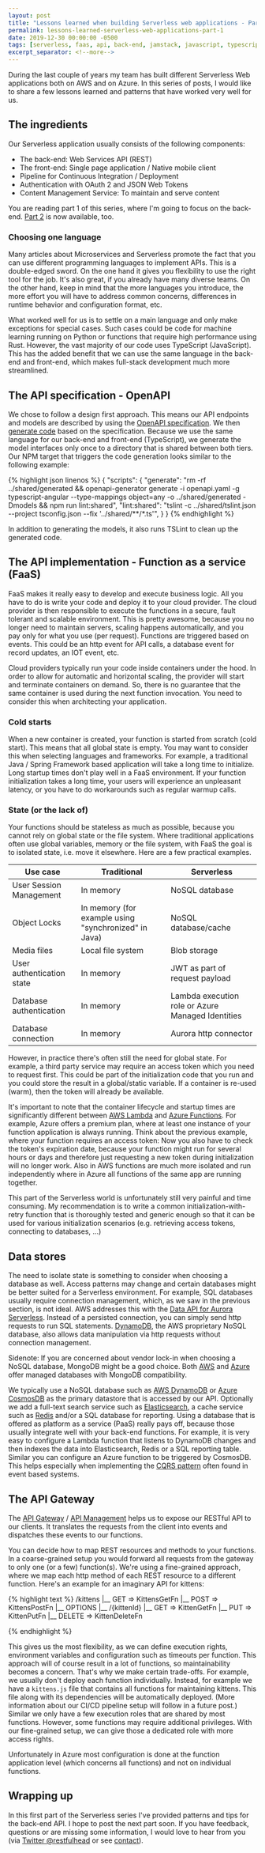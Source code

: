 ```yaml
---
layout: post
title: "Lessons learned when building Serverless web applications - Part 1"
permalink: lessons-learned-serverless-web-applications-part-1
date: 2019-12-30 00:00:00 -0500
tags: [serverless, faas, api, back-end, jamstack, javascript, typescript, nodejs, nosql]
excerpt_separator: <!--more-->
---
```

During the last couple of years my team has built different Serverless Web applications both on AWS and on Azure. In this series of posts, I would like to share a few lessons learned and patterns that have worked very well for us.
<!--more-->

## The ingredients

Our Serverless application usually consists of the following components:

- The back-end: Web Services API (REST)
- The front-end: Single page application / Native mobile client
- Pipeline for Continuous Integration / Deployment
- Authentication with OAuth 2 and JSON Web Tokens
- Content Management Service: To maintain and serve content

You are reading part 1 of this series, where I'm going to focus on the back-end. [Part 2][part2] is now available, too.

### Choosing one language
Many articles about Microservices and Serverless promote the fact that you can use different programming languages to implement APIs. This is a double-edged sword. On the one hand it gives you flexibility to use the right tool for the job. It's also great, if you already have many diverse teams. On the other hand, keep in mind that the more languages you introduce, the more effort you will have to address common concerns, differences in runtime behavior and configuration format, etc.

What worked well for us is to settle on a main language and only make exceptions for special cases. Such cases could be code for machine learning running on Python or functions that require high performance using Rust. However, the vast majority of our code uses TypeScript (JavaScript). This has the added benefit that we can use the same language in the back-end and front-end, which makes full-stack development much more streamlined.

## The API specification - OpenAPI

We chose to follow a design first approach. This means our API endpoints and models are described by using the [OpenAPI specification][openapi]. We then [generate code][openapi-generator] based on the specification. Because we use the same language for our back-end and front-end (TypeScript), we generate the model interfaces only once to a directory that is shared between both tiers. Our NPM target that triggers the code generation looks similar to the following example:

{% highlight json linenos %}
{
  "scripts": {
    "generate": "rm -rf ../shared/generated && openapi-generator generate -i openapi.yaml -g typescript-angular --type-mappings object=any -o ../shared/generated -Dmodels && npm run lint:shared",
    "lint:shared": "tslint -c ../shared/tslint.json --project tsconfig.json --fix '../shared/**/*.ts'",
  }
}
{% endhighlight %}

In addition to generating the models, it also runs TSLint to clean up the generated code.

## The API implementation - Function as a service (FaaS) 

FaaS makes it really easy to develop and execute business logic. All you have to do is write your code and deploy it to your cloud provider. The cloud provider is then responsible to execute the functions in a secure, fault tolerant and scalable environment. This is pretty awesome, because you no longer need to maintain servers, scaling happens automatically, and you pay only for what you use (per request). Functions are triggered based on events. This could be an http event for API calls, a database event for record updates, an IOT event, etc. 

Cloud providers typically run your code inside containers under the hood. In order to allow for automatic and horizontal scaling, the provider will start and terminate containers on demand. So, there is no guarantee that the same container is used during the next function invocation. You need to consider this when architecting your application. 

### Cold starts
When a new container is created, your function is started from scratch (cold start). This means that all global state is empty. You may want to consider this when selecting languages and frameworks. For example, a traditional Java / Spring Framework based application will take a long time to initialize. Long startup times don't play well in a FaaS environment. If your function initialization takes a long time, your users will experience an unpleasant latency, or you have to do workarounds such as regular warmup calls. 

### State (or the lack of)
Your functions should be stateless as much as possible, because you cannot rely on global state or the file system. Where traditional applications often use global variables, memory or the file system, with FaaS the goal is to isolated state, i.e. move it elsewhere. Here are a few practical examples.

| Use case                  | Traditional                                          | Serverless                                         |
|---------------------------|------------------------------------------------------|----------------------------------------------------|
| User Session Management   | In memory                                            | NoSQL database                                     |
| Object Locks              | In memory (for example using "synchronized" in Java) | NoSQL database/cache                               |
| Media files               | Local file system                                    | Blob storage                                       |
| User authentication state | In memory                                            | JWT as part of request payload                     |
| Database authentication   | In memory                                            | Lambda execution role or Azure Managed Identities  |
| Database connection       | In memory                                            | Aurora http connector                              |

However, in practice there's often still the need for global state. For example, a third party service may require an access token which you need to request first. This could be part of the initialization code that you run and you could store the result in a global/static variable. If a container is re-used (warm), then the token will already be available.

It's important to note that the container lifecycle and startup times are significantly different between [AWS Lambda][aws-lambda] and [Azure Functions][azure-functions]. For example, Azure offers a premium plan, where at least one instance of your function application is always running. Think about the previous example, where your function requires an access token: Now you also have to check the token's expiration date, because your function might run for several hours or days and therefore just requesting a new token during initialization will no longer work. Also in AWS functions are much more isolated and run independently where in Azure all functions of the same app are running together.

This part of the Serverless world is unfortunately still very painful and time consuming. My recommendation is to write a common initialization-with-retry function that is thoroughly tested and generic enough so that it can be used for various initialization scenarios (e.g. retrieving access tokens, connecting to databases, ...)

## Data stores

The need to isolate state is something to consider when choosing a database as well. Access patterns may change and certain databases might be better suited for a Serverless environment. For example, SQL databases usually require connection management, which, as we saw in the previous section, is not ideal. AWS addresses this with the [Data API for Aurora Serverless][aws-aurora-http]. Instead of a persisted connection, you can simply send http requests to run SQL statements. [DynamoDB][aws-dynamodb], the AWS proprietary NoSQL database, also allows data manipulation via http requests without connection management. 

Sidenote: If you are concerned about vendor lock-in when choosing a NoSQL database, MongoDB might be a good choice. Both [AWS][aws-mongodb] and [Azure][azure-mongodb] offer managed databases with MongoDB compatibility.

We typically use a NoSQL database such as [AWS DynamoDB][aws-dynamodb] or [Azure CosmosDB][azure-mongodb] as the primary datastore that is accessed by our API. Optionally we add a full-text search service such as [Elasticsearch][elasticsearch], a cache service such as [Redis][redis] and/or a SQL database for reporting. Using a database that is offered as platform as a service (PaaS) really pays off, because those usually integrate well with your back-end functions. For example, it is very easy to configure a Lambda function that listens to DynamoDB changes and then indexes the data into Elasticsearch, Redis or a SQL reporting table. Similar you can configure an Azure function to be triggered by CosmosDB. This helps especially when implementing the [CQRS pattern][cqrs] often found in event based systems.

## The API Gateway

The [API Gateway][aws-api-gateway] / [API Management][azure-apim] helps us to expose our RESTful API to our clients. It translates the requests from the client into events and dispatches these events to our functions. 

You can decide how to map REST resources and methods to your functions. In a coarse-grained setup you would forward all requests from the gateway to only one (or a few) function(s). We're using a fine-grained approach, where we map each http method of each REST resource to a different function. Here's an example for an imaginary API for kittens: 

{% highlight text %}
 /kittens
 |__ GET            => KittensGetFn 
 |__ POST           => KittensPostFn
 |__ OPTIONS 
 |__ /{kittenId} 
      |__ GET       => KittenGetFn 
      |__ PUT       => KittenPutFn
      |__ DELETE    => KittenDeleteFn

{% endhighlight %}

This gives us the most flexibility, as we can define execution rights, environment variables and configuration such as timeouts per function. This approach will of course result in a lot of functions, so maintainability becomes a concern. That's why we make certain trade-offs. For example, we usually don't deploy each function individually. Instead, for example we have a `kittens.js` file that contains all functions for maintaining kittens. This file along with its dependencies will be automatically deployed. (More information about our CI/CD pipeline setup will follow in a future post.) Similar we only have a few execution roles that are shared by most functions. However, some functions may require additional privileges. With our fine-grained setup, we can give those a dedicated role with more access rights.

Unfortunately in Azure most configuration is done at the function application level (which concerns all functions) and not on individual functions.

## Wrapping up
In this first part of the Serverless series I've provided patterns and tips for the back-end API. I hope to post the next part soon. If you have feedback, questions or are missing some information, I would love to hear from you (via [Twitter @restfulhead](http://twitter.com/restfulhead) or see [contact](/contact)). 


[openapi]: https://swagger.io/docs/specification/about/ 
[openapi-generator]: https://github.com/OpenAPITools/openapi-generator
[aws-lambda]: https://aws.amazon.com/lambda/
[azure-functions]: https://azure.microsoft.com/en-us/services/functions/
[aws-aurora-http]: https://docs.aws.amazon.com/AmazonRDS/latest/AuroraUserGuide/data-api.html
[aws-dynamodb]: https://aws.amazon.com/dynamodb/
[aws-mongodb]: https://aws.amazon.com/blogs/aws/new-amazon-documentdb-with-mongodb-compatibility-fast-scalable-and-highly-available/
[azure-mongodb]: https://docs.microsoft.com/en-us/azure/cosmos-db/mongodb-introduction
[elasticsearch]: https://www.elastic.co/
[redis]: https://redis.io/
[cqrs]: https://martinfowler.com/bliki/CQRS.html
[aws-api-gateway]: https://aws.amazon.com/api-gateway/
[azure-apim]: https://azure.microsoft.com/en-us/services/api-management/
[part2]: lessons-learned-serverless-web-applications-part-2